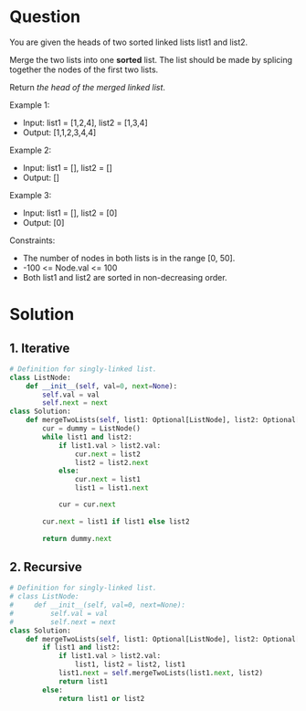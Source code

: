 # Question
You are given the heads of two sorted linked lists list1 and list2.

Merge the two lists into one **sorted** list. The list should be made by splicing together the nodes of the first two lists.

Return *the head of the merged linked list*.

Example 1:
* Input: list1 = [1,2,4], list2 = [1,3,4]
* Output: [1,1,2,3,4,4]

Example 2:
* Input: list1 = [], list2 = []
* Output: []

Example 3:
* Input: list1 = [], list2 = [0]
* Output: [0]

Constraints:
* The number of nodes in both lists is in the range [0, 50].
* -100 <= Node.val <= 100
* Both list1 and list2 are sorted in non-decreasing order.

# Solution
## 1. Iterative
```python
# Definition for singly-linked list.
class ListNode:
    def __init__(self, val=0, next=None):
        self.val = val
        self.next = next
class Solution:
    def mergeTwoLists(self, list1: Optional[ListNode], list2: Optional[ListNode]) -> Optional[ListNode]:
        cur = dummy = ListNode()
        while list1 and list2:
            if list1.val > list2.val:
                cur.next = list2
                list2 = list2.next
            else:
                cur.next = list1
                list1 = list1.next

            cur = cur.next
        
        cur.next = list1 if list1 else list2
        
        return dummy.next
```
## 2. Recursive
```python
# Definition for singly-linked list.
# class ListNode:
#     def __init__(self, val=0, next=None):
#         self.val = val
#         self.next = next
class Solution:
    def mergeTwoLists(self, list1: Optional[ListNode], list2: Optional[ListNode]) -> Optional[ListNode]:
        if list1 and list2:
            if list1.val > list2.val:
                list1, list2 = list2, list1
            list1.next = self.mergeTwoLists(list1.next, list2)
            return list1
        else:
            return list1 or list2
```
